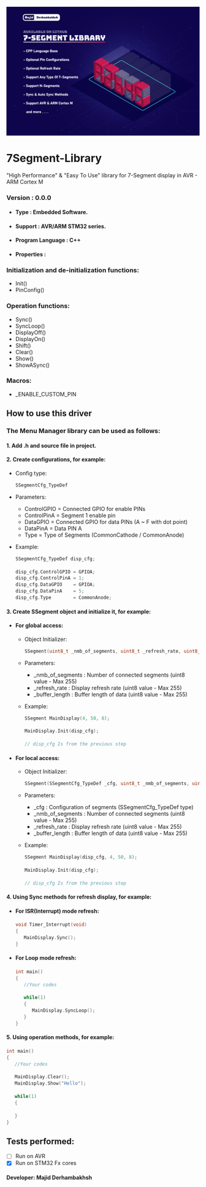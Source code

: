 ![Banner](Banner.png)

# 7Segment-Library
"High Performance" &amp; "Easy To Use" library for 7-Segment display in AVR - ARM Cortex M

### Version : 0.0.0

- #### Type : Embedded Software.

- #### Support : AVR/ARM STM32 series.

- #### Program Language : C++

- #### Properties :

### Initialization and de-initialization functions:
- Init()
- PinConfig()

### Operation functions:
- Sync()
- SyncLoop()
- DisplayOff()
- DisplayOn()
- Shift()
- Clear()
- Show()
- ShowASync()

### Macros:
- _ENABLE_CUSTOM_PIN

## How to use this driver

### The Menu Manager library can be used as follows:
#### 1.  Add .h and source file in project.      
#### 2.  Create configurations, for example:  
   * Config type:  
      ```c++
      SSegmentCfg_TypeDef
      ```
   * Parameters:  
      * ControlGPIO = Connected GPIO for enable PINs  
      * ControlPinA = Segment 1 enable pin  
      * DataGPIO    = Connected GPIO for data PINs (A ~ F with dot point)  
      * DataPinA    = Data PIN A  
      * Type        = Type of Segments (CommonCathode / CommonAnode)  
          
          
   * Example:
      ```c++
      SSegmentCfg_TypeDef disp_cfg;
      
      disp_cfg.ControlGPIO = GPIOA;
      disp_cfg.ControlPinA = 1;
      disp_cfg.DataGPIO    = GPIOA;
      disp_cfg.DataPinA    = 5;
      disp_cfg.Type        = CommonAnode;
      ```
      
#### 3.  Create SSegment object and initialize it, for example:  
- #### For global access:  
   * Object Initializer:
      ```c++
      SSegment(uint8_t _nmb_of_segments, uint8_t _refresh_rate, uint8_t _buffer_length);
      ``` 
   * Parameters:  
      * _nmb_of_segments : Number of connected segments (uint8 value - Max 255)  
      * _refresh_rate : Display refresh rate (uint8 value - Max 255)  
      * _buffer_length : Buffer length of data (uint8 value - Max 255)  
          
          
   * Example:
      ```c++  
      SSegment MainDisplay(4, 50, 8);
   
      MainDisplay.Init(disp_cfg);
   
      // disp_cfg Is from the previous step
      ``` 
- #### For local access:  
   * Object Initializer:
      ```c++
      SSegment(SSegmentCfg_TypeDef _cfg, uint8_t _nmb_of_segments, uint8_t _refresh_rate, uint8_t _buffer_length);
      ``` 
   * Parameters:  
      * _cfg : Configuration of segments (SSegmentCfg_TypeDef type)  
      * _nmb_of_segments : Number of connected segments (uint8 value - Max 255)  
      * _refresh_rate : Display refresh rate (uint8 value - Max 255)  
      * _buffer_length : Buffer length of data (uint8 value - Max 255)  
          
          
   * Example:
      ```c++  
      SSegment MainDisplay(disp_cfg, 4, 50, 8);
   
      MainDisplay.Init(disp_cfg);
   
      // disp_cfg Is from the previous step
      ``` 
     
#### 4.  Using Sync methods for refresh display, for example:  
- #### For ISR(Interrupt) mode refresh:  
   ```c++
   void Timer_Interrupt(void)
   {
      MainDisplay.Sync();
   }
   
   ``` 
- #### For Loop mode refresh:  
   ```c++
   int main()
   {
      //Your codes
      
      while(1)
      {
         MainDisplay.SyncLoop();
      }
   }
   
   ``` 
#### 5.  Using operation methods, for example: 
   ```c++
   int main()
   {
      //Your codes
      
      MainDisplay.Clear();
      MainDisplay.Show("Hello");
      
      while(1)
      {
         
      }
   }
   ```
    
## Tests performed:
- [ ] Run on AVR
- [x] Run on STM32 Fx cores

#### Developer: Majid Derhambakhsh
